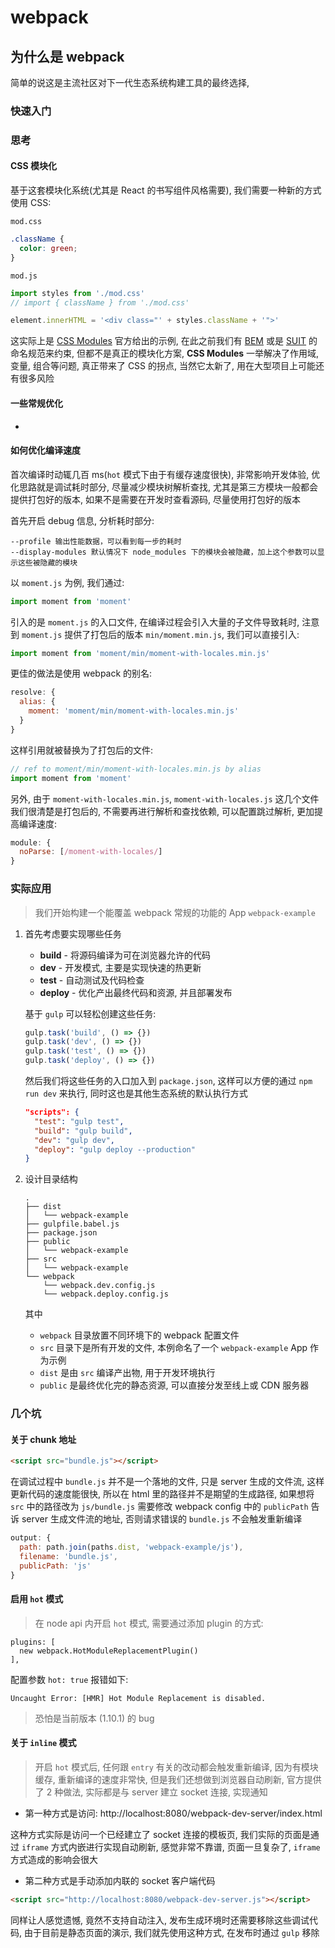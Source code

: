 # webpack

## 为什么是 webpack

简单的说这是主流社区对下一代生态系统构建工具的最终选择, 



### 快速入门

### 思考

#### CSS 模块化

基于这套模块化系统(尤其是 React 的书写组件风格需要), 我们需要一种新的方式使用 CSS:

`mod.css`

```css
.className {
  color: green;
}
```

`mod.js`

```js
import styles from './mod.css'
// import { className } from './mod.css'

element.innerHTML = '<div class="' + styles.className + '">'
```

这实际上是 [CSS Modules](https://github.com/css-modules/css-modules) 官方给出的示例, 在此之前我们有 [BEM](http://getbem.com/) 或是 [SUIT](http://suitcss.github.io/) 的命名规范来约束, 但都不是真正的模块化方案, **CSS Modules** 一举解决了作用域, 变量, 组合等问题, 真正带来了 CSS 的拐点, 当然它太新了, 用在大型项目上可能还有很多风险

#### 一些常规优化

- 

#### 如何优化编译速度

首次编译时动辄几百 ms(`hot` 模式下由于有缓存速度很快), 非常影响开发体验, 优化思路就是调试耗时部分, 尽量减少模块树解析查找, 尤其是第三方模块一般都会提供打包好的版本, 如果不是需要在开发时查看源码, 尽量使用打包好的版本

首先开启 debug 信息, 分析耗时部分:

```
--profile 输出性能数据，可以看到每一步的耗时
--display-modules 默认情况下 node_modules 下的模块会被隐藏，加上这个参数可以显示这些被隐藏的模块
```

以 `moment.js` 为例, 我们通过:

```js
import moment from 'moment'
```

引入的是 `moment.js` 的入口文件, 在编译过程会引入大量的子文件导致耗时, 注意到 `moment.js` 提供了打包后的版本 `min/moment.min.js`, 我们可以直接引入:

```js
import moment from 'moment/min/moment-with-locales.min.js'
```

更佳的做法是使用 webpack 的别名:

```js
resolve: {
  alias: {
    moment: 'moment/min/moment-with-locales.min.js'
  }
}
```

这样引用就被替换为了打包后的文件:

```js
// ref to moment/min/moment-with-locales.min.js by alias
import moment from 'moment'
```

另外, 由于 `moment-with-locales.min.js`, `moment-with-locales.js` 这几个文件我们很清楚是打包后的, 不需要再进行解析和查找依赖, 可以配置跳过解析, 更加提高编译速度:

```js
module: {
  noParse: [/moment-with-locales/]
}
```

### 实际应用

> 我们开始构建一个能覆盖 webpack 常规的功能的 App `webpack-example`

1. 首先考虑要实现哪些任务

    - **build** - 将源码编译为可在浏览器允许的代码
    - **dev** - 开发模式, 主要是实现快速的热更新
    - **test** - 自动测试及代码检查
    - **deploy** - 优化产出最终代码和资源, 并且部署发布

    基于 `gulp` 可以轻松创建这些任务:

    ```js
    gulp.task('build', () => {})
    gulp.task('dev', () => {})
    gulp.task('test', () => {})
    gulp.task('deploy', () => {})
    ```

    然后我们将这些任务的入口加入到 `package.json`, 这样可以方便的通过 `npm run dev` 来执行, 同时这也是其他生态系统的默认执行方式

    ```json
    "scripts": {
      "test": "gulp test",
      "build": "gulp build",
      "dev": "gulp dev",
      "deploy": "gulp deploy --production"
    }
    ```

2. 设计目录结构

    ```
    .
    ├── dist
    │   └── webpack-example
    ├── gulpfile.babel.js
    ├── package.json
    ├── public
    │   └── webpack-example
    ├── src
    │   └── webpack-example
    └── webpack
        └── webpack.dev.config.js
        └── webpack.deploy.config.js
    ```

    其中

    - `webpack` 目录放置不同环境下的 webpack 配置文件
    - `src` 目录下是所有开发的文件, 本例命名了一个 `webpack-example` App 作为示例
    - `dist` 是由 `src` 编译产出物, 用于开发环境执行
    - `public` 是最终优化完的静态资源, 可以直接分发至线上或 CDN 服务器

### 几个坑

#### 关于 chunk 地址

```html
<script src="bundle.js"></script>
```

在调试过程中 `bundle.js` 并不是一个落地的文件, 只是 server 生成的文件流, 这样更新代码的速度能很快, 所以在 html 里的路径并不是期望的生成路径, 如果想将 `src` 中的路径改为 `js/bundle.js` 需要修改 webpack config 中的 `publicPath` 告诉 server 生成文件流的地址, 否则请求错误的 `bundle.js` 不会触发重新编译

```js
output: {
  path: path.join(paths.dist, 'webpack-example/js'),
  filename: 'bundle.js',
  publicPath: 'js'
}
```

#### 启用 `hot` 模式

> 在 node api 内开启 `hot` 模式, 需要通过添加 plugin 的方式:

```
plugins: [
  new webpack.HotModuleReplacementPlugin()
],
```

配置参数 `hot: true` 报错如下:

```
Uncaught Error: [HMR] Hot Module Replacement is disabled.
```

> 恐怕是当前版本 (1.10.1) 的 bug

#### 关于 `inline` 模式

> 开启 `hot` 模式后, 任何跟 `entry` 有关的改动都会触发重新编译, 因为有模块缓存, 重新编译的速度非常快, 但是我们还想做到浏览器自动刷新, 官方提供了 2 种做法, 实际都是与 server 建立 socket 连接, 实现通知

- 第一种方式是访问: http://localhost:8080/webpack-dev-server/index.html

这种方式实际是访问一个已经建立了 socket 连接的模板页, 我们实际的页面是通过 `iframe` 方式内嵌进行实现自动刷新, 感觉非常不靠谱, 页面一旦复杂了, `iframe` 方式造成的影响会很大

- 第二种方式是手动添加内联的 socket 客户端代码

```html
<script src="http://localhost:8080/webpack-dev-server.js"></script>
```

同样让人感觉遗憾, 竟然不支持自动注入, 发布生成环境时还需要移除这些调试代码, 由于目前是静态页面的演示, 我们就先使用这种方式, 在发布时通过 `gulp` 移除
